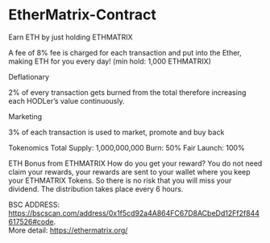 # EtherMatrix-Contract
Earn ETH by just holding ETHMATRIX

A fee of 8% fee is charged for each transaction and put into the Ether, making ETH for you every day! (min hold: 1,000 ETHMATRIX)


Deflationary

2% of every transaction gets burned from the total therefore increasing each HODLer’s value continuously.

Marketing

3% of each transaction is used to market, promote and buy back

Tokenomics
Total Supply:
1,000,000,000
Burn:
50%
Fair Launch:
100%

ETH Bonus from ETHMATRIX
How do you get your reward?
You do not need claim your rewards, your rewards are sent to your wallet where you keep your ETHMATRIX Tokens. So there is no risk that you will miss your dividend. The distribution takes place every 6 hours.

BSC ADDRESS: https://bscscan.com/address/0x1f5cd92a4A864FC67D8ACbeDd12Ff2f844617526#code.  
More detail: https://ethermatrix.org/
